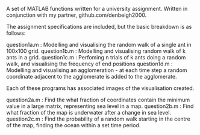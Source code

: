 A set of MATLAB functions written for a university assignment.
Written in conjunction with my partner, github.com/denbeigh2000.

The assignment specifications are included, but the basic
breakdown is as follows:

question1a.m : Modelling and visualising the random walk of a 
		single ant in 100x100 grid.
question1b.m : Modelling and visualising random walk of k ants
		in a grid.
question1c.m : Perfoming n trials of k ants doing a random walk,
		and visualising the frequency of end positions
question1d.m : Modelling and visualising an agglomeration - at
		each time step a random coordinate adjacent to
		the agglomerate is added to the agglomerate.

Each of these programs has associated images of the visualisation
created.

question2a.m : Find the what fraction of coordinates contain the
		minimum value in a large matrix, representing sea
		level in a map.
question2b.m : Find what fraction of the map is underwater after
		a change in sea level.
question2c.m : Find the probability of a random walk starting
		in the centre of the map, finding the ocean within
		a set time period.
